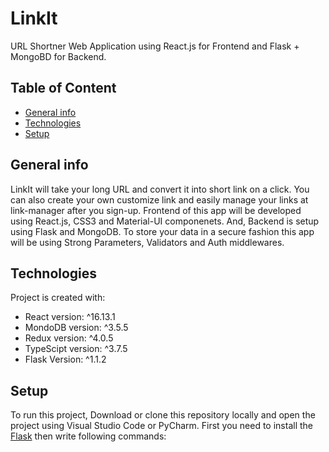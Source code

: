 # LinkIt
URL Shortner Web Application using React.js for Frontend and Flask + MongoBD for Backend.

## Table of Content
* [General info](#general-info)
* [Technologies](#technologies)
* [Setup](#setup)

## General info
LinkIt will take your long URL and convert it into short link on a click. You can also create your own customize link and easily manage
your links at link-manager after you sign-up. Frontend of this app will be developed using React.js, CSS3 and Material-UI componenets. And, Backend 
is setup using Flask and MongoDB. To store your data in a secure fashion this app will be using Strong Parameters, Validators and Auth middlewares.


## Technologies
Project is created with:
* React version: ^16.13.1
* MondoDB version:  ^3.5.5
* Redux version: ^4.0.5
* TypeScipt version: ^3.7.5
* Flask Version: ^1.1.2

## Setup
To run this project, Download or clone this repository locally and open the project using Visual Studio Code or PyCharm. First you need to install the [Flask](https://flask.palletsprojects.com/en/1.1.x/installation/) then write following commands:

